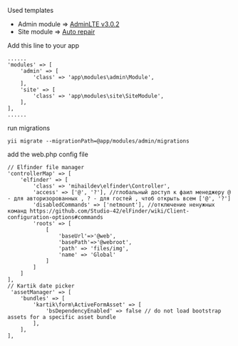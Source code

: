 Used templates<br>
* Admin module => [AdminLTE v3.0.2](http://adminlte.io "Colorlib AdminLTE 3")
* Site module => [Auto repair](https://colorlib.com/wp/template/autorepair/ "Colorlib AutoRepair")

Add this line to your app
```
......
'modules' => [
    'admin' => [
        'class' => 'app\modules\admin\Module',
    ],
    'site' => [
        'class' => 'app\modules\site\SiteModule',
    ],
],
......
```

run migrations
 ```
yii migrate --migrationPath=@app/modules/admin/migrations
```

add the web.php config file
```
// Elfinder file manager
'controllerMap' => [
    'elfinder' => [
        'class' => 'mihaildev\elfinder\Controller',
        'access' => ['@', '?'], //глобальный доступ к фаил менеджеру @ - для авторизорованных , ? - для гостей , чтоб открыть всем ['@', '?']
        'disabledCommands' => ['netmount'], //отключение ненужных команд https://github.com/Studio-42/elFinder/wiki/Client-configuration-options#commands
        'roots' => [
            [
                'baseUrl'=>'@web',
                'basePath'=>'@webroot',
                'path' => 'files/img',
                'name' => 'Global'
            ]
        ]
    ]
],
// Kartik date picker
 'assetManager' => [
    'bundles' => [
        'kartik\form\ActiveFormAsset' => [
            'bsDependencyEnabled' => false // do not load bootstrap assets for a specific asset bundle
        ],
    ],
],
```
